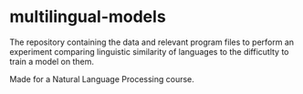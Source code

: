 # multilingual-models

The repository containing the data and relevant program files to perform an experiment comparing linguistic similarity of languages to the difficutlty to train a model on them.

Made for a Natural Language Processing course.
